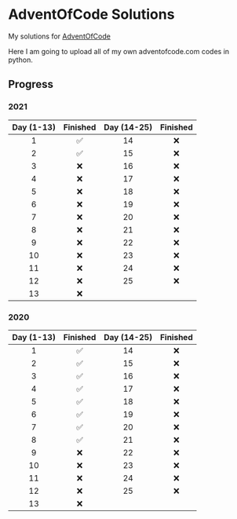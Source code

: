 # AdventOfCode Solutions

My solutions for [AdventOfCode](https://adventofcode.com)

Here I am going to upload all of my own adventofcode.com codes in python.

## Progress

### 2021

| Day (1-13) | Finished | Day (14-25) | Finished |
| :--------: | :------: | :---------: | :------: |
|     1      |    ✅    |     14      |    ❌    |
|     2      |    ✅    |     15      |    ❌    |
|     3      |    ❌    |     16      |    ❌    |
|     4      |    ❌    |     17      |    ❌    |
|     5      |    ❌    |     18      |    ❌    |
|     6      |    ❌    |     19      |    ❌    |
|     7      |    ❌    |     20      |    ❌    |
|     8      |    ❌    |     21      |    ❌    |
|     9      |    ❌    |     22      |    ❌    |
|     10     |    ❌    |     23      |    ❌    |
|     11     |    ❌    |     24      |    ❌    |
|     12     |    ❌    |     25      |    ❌    |
|     13     |    ❌    |

### 2020

| Day (1-13) | Finished | Day (14-25) | Finished |
| :--------: | :------: | :---------: | :------: |
|     1      |    ✅    |     14      |    ❌    |
|     2      |    ✅    |     15      |    ❌    |
|     3      |    ✅    |     16      |    ❌    |
|     4      |    ✅    |     17      |    ❌    |
|     5      |    ✅    |     18      |    ❌    |
|     6      |    ✅    |     19      |    ❌    |
|     7      |    ✅    |     20      |    ❌    |
|     8      |    ✅    |     21      |    ❌    |
|     9      |    ❌    |     22      |    ❌    |
|     10     |    ❌    |     23      |    ❌    |
|     11     |    ❌    |     24      |    ❌    |
|     12     |    ❌    |     25      |    ❌    |
|     13     |    ❌    |

